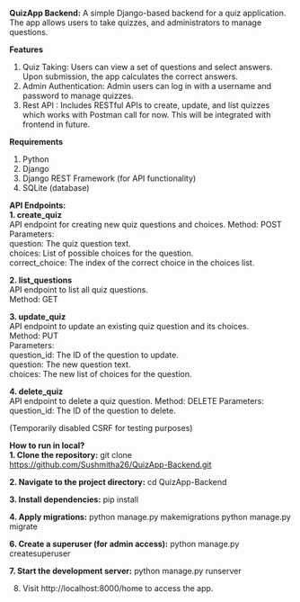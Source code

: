 **QuizApp Backend:**
A simple Django-based backend for a quiz application. The app allows users to take quizzes, and administrators to manage questions.

**Features**
1. Quiz Taking: Users can view a set of questions and select answers. Upon submission, the app calculates the correct answers.
2. Admin Authentication: Admin users can log in with a username and password to manage quizzes.
3. Rest API : Includes RESTful APIs to create, update, and list quizzes which works with Postman call for now. This will be integrated with frontend in future.

**Requirements**
1. Python
2. Django
3. Django REST Framework (for API functionality)
4. SQLite (database)

**API Endpoints:**
<br />
**1. create_quiz**
<br />
API endpoint for creating new quiz questions and choices.
Method: POST
<br />
Parameters:
<br />
question: The quiz question text.
<br />
choices: List of possible choices for the question.
<br />
correct_choice: The index of the correct choice in the choices list.

**2. list_questions**
<br />
API endpoint to list all quiz questions.
<br />
Method: GET

**3. update_quiz**
<br />
API endpoint to update an existing quiz question and its choices.
<br />
Method: PUT
<br />
Parameters:
<br />
question_id: The ID of the question to update.
<br />
question: The new question text.
<br />
choices: The new list of choices for the question.

**4. delete_quiz**
<br />
API endpoint to delete a quiz question.
Method: DELETE
Parameters:
question_id: The ID of the question to delete.

(Temporarily disabled CSRF for testing purposes)

**How to run in local?**
<br />
**1. Clone the repository:**
git clone https://github.com/Sushmitha26/QuizApp-Backend.git

**2. Navigate to the project directory:**
cd QuizApp-Backend

**3. Install dependencies:**
pip install

**4. Apply migrations:**
python manage.py makemigrations
python manage.py migrate

**6. Create a superuser (for admin access):**
python manage.py createsuperuser

**7. Start the development server:**
python manage.py runserver

8. Visit http://localhost:8000/home to access the app.

